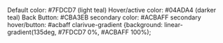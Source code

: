 Default color: #7FDCD7 (light teal)
Hover/active color: #04ADA4 (darker teal)
Back Button: #CBA3EB
secondary color: #ACBAFF
secondary hover/button: #acbaff
clarivue-gradient {background: linear-gradient(135deg, #7FDCD7 0%, #ACBAFF 100%);